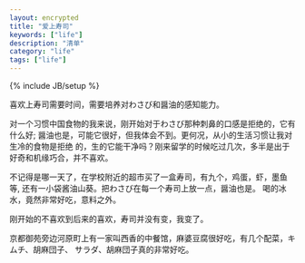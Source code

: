 ```yaml
---
layout: encrypted
title: "爱上寿司"
keywords: ["life"]
description: "清单"
category: "life"
tags: ["life"]
---
```

{% include JB/setup %}


喜欢上寿司需要时间，需要培养对わさび和醤油的感知能力。

对一个习惯中国食物的我来说，刚开始对于わさび那种刺鼻的口感是拒绝的，它有什么好;
醤油也是，可能它很好，但我体会不到。更何况，从小的生活习惯让我对生冷的食物是拒绝
的，生的它能干净吗？刚来留学的时候吃过几次，多半是出于好奇和机缘巧合，并不喜欢。

不记得是哪一天了，在学校附近的超市买了一盒寿司，有九个，鸡蛋，虾，墨鱼等,
还有一小袋酱油山葵。把わさび在每一个寿司上放一点，醤油也是。
喝的冰水，竟然非常好吃，意料之外。

刚开始的不喜欢到后来的喜欢，寿司并没有变，我变了。


京都御苑旁边河原町上有一家叫西香的中餐馆，麻婆豆腐很好吃，有几个配菜，キムチ、胡麻団子、
サラダ、胡麻団子真的非常好吃。



